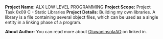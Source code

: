 __Project Name:__ ALX LOW LEVEL PROGRAMMING
__Project Scope:__ Project Task 0x09 C - Static Libraries
__Project Details:__ Building my own libraries. A library is a file containing several object files, which can be used as a single entity in a linking phase of a program. 

__About Author:__ You can read more about [OluwaninsolaAO](https://www.linkedin.com/in/oluwaninsolaao) on linked in.
